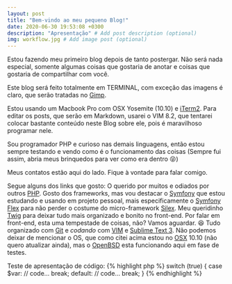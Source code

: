 ```yaml
---
layout: post
title: "Bem-vindo ao meu pequeno Blog!"
date: 2020-06-30 19:53:08 +0300
description: "Apresentação" # Add post description (optional)
img: workflow.jpg # Add image post (optional)
---
```

Estou fazendo meu primeiro blog depois de tanto postergar. Não será nada especial, somente algumas coisas que 
gostaria de anotar e coisas que gostaria de compartilhar com você.

Este blog será feito totalmente em TERMINAL, com exceção das imagens é claro, que serão tratadas no [Gimp][gimp].

Estou usando um Macbook Pro com OSX Yosemite (10.10) e [iTerm2][iterm2]. Para editar os posts, que serão em Markdown, usarei o
VIM 8.2, que tentarei colocar bastante conteúdo neste Blog sobre ele, pois é maravilhoso programar nele.

Sou programador PHP e curioso nas demais linguagens, então estou sempre testando e vendo como é o funcionamento das
coisas (Sempre fui assim, abria meus brinquedos para ver como era dentro :stuck_out_tongue_closed_eyes:)

Meus contatos estão aqui do lado. Fique à vontade para falar comigo.


Segue alguns dos links que gosto:
O querido por muitos e odiados por outros [PHP][php.net]. Gosto dos frameworks, mas vou destacar o [Symfony][symfony] 
que estou estudando e usando em projeto pessoal, mais especificamente o [Symfony Flex][symfony-flex] para não perder
o costume do micro-framework [Silex][silex]. Meu queridinho [Twig][twig] para deixar tudo mais organizado e bonito no
front-end. Por falar em front-end, esta uma tempestade de coisas, não? Vamos aguardar. :satisfied: Tudo organizado com 
[Git][git] e *codando* com [VIM][vim] e [Sublime Text 3][st3]. Não podemos deixar de mencionar o OS, que como citei
acima estou no [OSX][osx] 10.10 (não quero atualizar ainda), mas o [OpenBSD][openbsd] esta funcionando aqui em 
fase de testes.

[php.net]: https://php.net
[symfony]: https://symfony.com/
[symfony-flex]: https://flex.symfony.com/
[twig]: https://twig.symfony.com/
[silex]: https://silex.symfony.com/ 
[openbsd]: https://www.openbsd.org/
[git]: https://github.com/
[vim]: https://www.vim.org/
[st3]: https://www.sublimetext.com/
[osx]: https://www.apple.com/macos/
[gimp]: https://www.gimp.org/
[iterm2]: https://www.iterm2.com/

Teste de apresentação de código:
{% highlight php %}
switch (true) {
    case $var:
        // code...
        break;
    default:
        // code...
        break;
}
{% endhighlight %}
